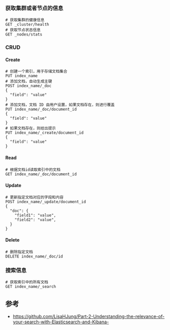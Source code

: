 ### 获取集群或者节点的信息
```
# 获取集群的健康信息
GET _cluster/health
# 获取节点状态信息
GET _nodes/stats
```
### CRUD
#### Create
```
# 创建一个索引，用于存储文档集合
PUT index_name
# 添加文档，自动生成主键
POST index_name/_doc
{
  "field": "value"
}
# 添加文档，文档 ID 由用户设置，如果文档存在，则进行覆盖
PUT index_name/_doc/document_id
{
  "field": "value"
}
# 如果文档存在，则给出提示
PUT index_name/_create/document_id
{
  "field": "value"
}
```
#### Read
```
# 根据文档id读取索引中的文档
GET index_name/_doc/document_id
```
#### Update
```
# 更新指定文档对应的字段和内容
POST index_name/_update/document_id
{
  "doc": {
    "field1": "value",
    "field2": "value",
  }
} 
```
#### Delete
```
# 删除指定文档
DELETE index_name/_doc/id
```
### 搜索信息
```
# 获取索引中的所有文档
GET index_name/_search
```
















## 参考
- https://github.com/LisaHJung/Part-2-Understanding-the-relevance-of-your-search-with-Elasticsearch-and-Kibana-